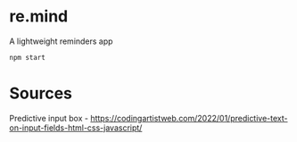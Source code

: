 # re.mind
A lightweight reminders app

```bash
npm start
```

# Sources
Predictive input box - https://codingartistweb.com/2022/01/predictive-text-on-input-fields-html-css-javascript/

